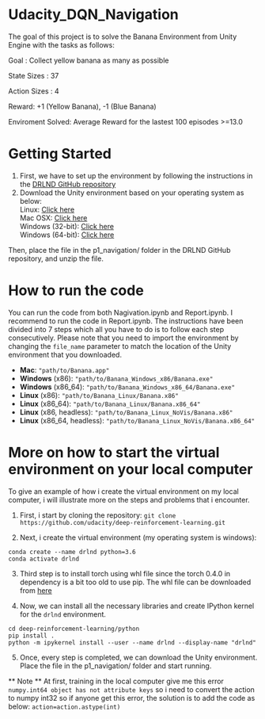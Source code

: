 # Udacity_DQN_Navigation

The goal of this project is to solve the Banana Environment from Unity Engine with the tasks as follows:


Goal : Collect yellow banana as many as possible

State Sizes  : 37

Action Sizes : 4

Reward:  +1 (Yellow Banana), -1 (Blue Banana)

Enviroment Solved:  Average Reward for the lastest 100 episodes >=13.0



# Getting Started

1. First, we have to set up the environment by following the instructions in the [DRLND GitHub repository](https://github.com/udacity/deep-reinforcement-learning#dependencies)
2. Download the Unity environment based on your operating system as below:
 <br />Linux: [Click here](https://s3-us-west-1.amazonaws.com/udacity-drlnd/P1/Banana/Banana_Linux.zip)
 <br />Mac OSX: [Click here](https://s3-us-west-1.amazonaws.com/udacity-drlnd/P1/Banana/Banana.app.zip)
 <br />Windows (32-bit): [Click here](https://s3-us-west-1.amazonaws.com/udacity-drlnd/P1/Banana/Banana_Windows_x86.zip)
 <br />Windows (64-bit): [Click here](https://s3-us-west-1.amazonaws.com/udacity-drlnd/P1/Banana/Banana_Windows_x86_64.zip)

Then, place the file in the p1_navigation/ folder in the DRLND GitHub repository, and unzip the file.




# How to run the code

You can run the code from both Nagivation.ipynb and Report.ipynb. I recommend to run the code in Report.ipynb. The instructions have been divided into 7 steps which all you have to do is to follow each step consecutively. Please note that you need to import the environment by changing the `file_name` parameter to match the location of the Unity environment that you downloaded.


- **Mac**: `"path/to/Banana.app"`
- **Windows** (x86): `"path/to/Banana_Windows_x86/Banana.exe"`
- **Windows** (x86_64): `"path/to/Banana_Windows_x86_64/Banana.exe"`
- **Linux** (x86): `"path/to/Banana_Linux/Banana.x86"`
- **Linux** (x86_64): `"path/to/Banana_Linux/Banana.x86_64"`
- **Linux** (x86, headless): `"path/to/Banana_Linux_NoVis/Banana.x86"`
- **Linux** (x86_64, headless): `"path/to/Banana_Linux_NoVis/Banana.x86_64"`




# More on how to start the virtual environment on your local computer
To give an example of how i create the virtual environment on my local computer, i will illustrate more on the steps and problems that i encounter.

1. First, i start by cloning the repository:
`git clone https://github.com/udacity/deep-reinforcement-learning.git`

2. Next, i create the virtual environment (my operating system is windows): 

```
conda create --name drlnd python=3.6
conda activate drlnd
```

3. Third step is to install torch using whl file since the torch 0.4.0 in dependency is a bit too old to use pip.
   The whl file can be downloaded from [here](https://download.pytorch.org/whl/torch_stable.html)
   
4. Now, we can install all the necessary libraries and create IPython kernel for the `drlnd` environment.

```
cd deep-reinforcement-learning/python
pip install .
python -m ipykernel install --user --name drlnd --display-name "drlnd"
```

5. Once, every step is completed, we can download the Unity environment.  Place the file in the p1_navigation/ folder and start running.

** Note ** At first, training in the local computer give me this error `numpy.int64 object has not attribute keys` so i need to convert the action to numpy int32
so if anyone get this error, the solution is to add the code as below:
`action=action.astype(int)`

